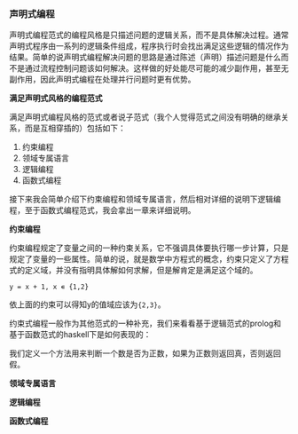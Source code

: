 ### 声明式编程

声明式编程范式的编程风格是只描述问题的逻辑关系，而不是具体解决过程。通常声明式程序由一系列的逻辑条件组成，程序执行时会找出满足这些逻辑的情况作为结果。简单的说声明式编程解决问题的思路是通过陈述（声明）描述问题是什么而不是通过流程控制问题该如何解决。这样做的好处能尽可能的减少副作用，甚至无副作用，因此声明式编程在处理并行问题时更有优势。

**满足声明式风格的编程范式**

满足声明式编程风格的范式或者说子范式（我个人觉得范式之间没有明确的继承关系，而是互相穿插的）包括如下：

1. 约束编程
2. 领域专属语言
3. 逻辑编程
4. 函数式编程

接下来我会简单介绍下约束编程和领域专属语言，然后相对详细的说明下逻辑编程，至于函数式编程范式，我会拿出一章来详细说明。

**约束编程**

约束编程规定了变量之间的一种约束关系，它不强调具体要执行哪一步计算，只是规定了变量的一些属性。简单的说，就是数学中方程式的概念，约束只定义了方程式的定义域，并没有指明具体解如何求解，但是解肯定是满足这个域的。

```
y = x + 1, x ∊ {1,2}
```

依上面的约束可以得知y的值域应该为`{2,3}`。

约束式编程一般作为其他范式的一种补充，我们来看看基于逻辑范式的prolog和基于函数范式的haskell下是如何表现的：

我们定义一个方法用来判断一个数是否为正数，如果为正数则返回真，否则返回假。

**领域专属语言**

**逻辑编程**

**函数式编程**


